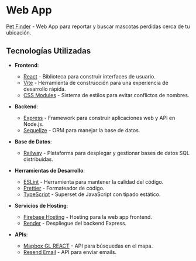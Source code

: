 # Web App
[Pet Finder](https://pet-finder-21a3b.web.app/) - Web App para reportar y buscar mascotas perdidas cerca de tu ubicación.

## Tecnologías Utilizadas
- **Frontend**:
  - [React](https://reactjs.org/) - Biblioteca para construir interfaces de usuario.
  - [Vite](https://vitejs.dev/) - Herramienta de construcción para una experiencia de desarrollo rápida.
  - [CSS Modules](https://github.com/css-modules/css-modules) - Sistema de estilos para evitar conflictos de nombres.

- **Backend**:
  - [Express](https://expressjs.com/) - Framework para construir aplicaciones web y API en Node.js.
  - [Sequelize](https://sequelize.org/) - ORM para manejar la base de datos.

- **Base de Datos**:
  - [Railway](https://railway.app/) - Plataforma para desplegar y gestionar bases de datos SQL distribuidas.

- **Herramientas de Desarrollo**:
  - [ESLint](https://eslint.org/) - Herramienta para mantener la calidad del código.
  - [Prettier](https://prettier.io/) - Formateador de código.
  - [TypeScript](https://www.typescriptlang.org/) - Superset de JavaScript con tipado estático.

- **Servicios de Hosting**:
  - [Firebase Hosting](https://firebase.google.com/products/hosting) - Hosting para la web app frontend.
  - [Render](https://render.com/) - Despliegue del backend Express.

- **APIs**:
  - [Mapbox GL REACT](https://docs.mapbox.com/help/tutorials/use-mapbox-gl-js-with-react/) - API para búsquedas en el mapa.
  - [Resend Email](https://resend.com/emails) - API para enviar emails.
